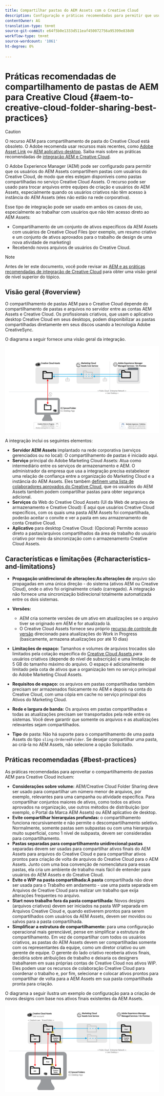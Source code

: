 ```yaml
---
title: Compartilhar pastas do AEM Assets com o Creative Cloud
description: Configuração e práticas recomendadas para permitir que usuários do Adobe Experience Manager Assets troquem pastas de ativos com usuários do Adobe Creative Cloud.
contentOwner: AG
translation-type: tm+mt
source-git-commit: e64f5b0e1333d511eaf450072756a95399e838d0
workflow-type: tm+mt
source-wordcount: '1061'
ht-degree: 0%

---
```



# Práticas recomendadas de compartilhamento de pastas de AEM para Creative Cloud {#aem-to-creative-cloud-folder-sharing-best-practices}

>[!CAUTION]
>
>O recurso AEM para compartilhamento de pasta do Creative Cloud está obsoleto. O Adobe recomenda usar recursos mais recentes, como [Adobe Asset Link](https://helpx.adobe.com/enterprise/admin-guide.html/enterprise/using/adobe-asset-link.ug.html) ou [AEM aplicativo desktop](https://experienceleague.adobe.com/docs/experience-manager-desktop-app/using/using.html). Saiba mais sobre as práticas recomendadas de [integração AEM e Creative Cloud](/help/assets/aem-cc-integration-best-practices.md).

O Adobe Experience Manager (AEM) pode ser configurado para permitir que os usuários do AEM Assets compartilhem pastas com usuários do Creative Cloud, de modo que eles estejam disponíveis como pastas compartilhadas no serviço Creative Cloud Assets. O recurso pode ser usado para trocar arquivos entre equipes de criação e usuários do AEM Assets, especialmente quando os usuários criativos não têm acesso à instância do AEM Assets (eles não estão na rede corporativa).

Esse tipo de integração pode ser usado em ambos os casos de uso, especialmente ao trabalhar com usuários que não têm acesso direto ao AEM Assets:

* Compartilhamento de um conjunto de ativos específicos da AEM Assets com usuários de Creative Cloud Files (por exemplo, um resumo criativo e um conjunto de ativos aprovados para o trabalho de design de uma nova atividade de marketing)
* Recebendo novos arquivos de usuários do Creative Cloud.

>[!NOTE]
>
>Antes de ler este documento, você pode revisar as [AEM e as práticas recomendadas de integração de Creative Cloud](aem-cc-integration-best-practices.md) para obter uma visão geral de nível superior do tópico.

## Visão geral {#overview}

O compartilhamento de pastas AEM para o Creative Cloud depende do compartilhamento de pastas e arquivos no servidor entre as contas AEM Assets e Creative Cloud. Os profissionais criativos, que usam o aplicativo desktop Creative Cloud em seus desktops, podem disponibilizar as pastas compartilhadas diretamente em seus discos usando a tecnologia Adobe CreativeSync.

O diagrama a seguir fornece uma visão geral da integração.

![chlimage_1-406](assets/chlimage_1-406.png)

A integração inclui os seguintes elementos:

* **Servidor AEM Assets** implantado na rede corporativa (serviços gerenciados ou no local): O compartilhamento de pastas é iniciado aqui.
* **Serviço** principal do Adobe Marketing Cloud Assets: Atua como intermediário entre os serviços de armazenamento e AEM. O administrador da empresa que usa a integração precisa estabelecer uma relação de confiança entre a organização do Marketing Cloud e a instância do AEM Assets. Eles também [definem uma lista de colaboradores aprovados do Creative Cloud](https://experienceleague.adobe.com/docs/core-services/interface/assets/t-admin-add-cc-user.html?lang=en#assets), que os usuários do AEM Assets também podem compartilhar pastas para obter segurança adicional.
* **Serviços**  da Web do Creative Cloud Assets (UI da Web de arquivos de armazenamento e Creative Cloud): É aqui que usuários Creative Cloud específicos, com os quais uma pasta AEM Assets foi compartilhada, poderão aceitar o convite e ver a pasta em seu armazenamento de conta Creative Cloud.
* **Aplicativo** para desktop Creative Cloud: (Opcional) Permite acesso direto a pastas/arquivos compartilhados da área de trabalho do usuário criativo por meio da sincronização com o armazenamento Creative Cloud Assets.

## Características e limitações {#characteristics-and-limitations}

* **Propagação unidirecional de alterações:As alterações de** arquivo são propagadas em uma única direção - do sistema (ativos AEM ou Creative Cloud), onde o ativo foi originalmente criado (carregado). A integração não fornece uma sincronização bidirecional totalmente automatizada entre os dois sistemas.

* **Versões:**

   * AEM cria somente versões de um ativo em atualizações se o arquivo tiver se originado em AEM e for atualizado lá.
   * O Creative Cloud Assets fornece seu próprio [recurso de controle de versão](https://helpx.adobe.com/creative-cloud/help/versioning-faq.html) direcionado para atualizações do Work in Progress (basicamente, armazena atualizações por até 10 dias)

* **Limitações de espaço:** Tamanhos e volumes de arquivos trocados são limitados pela cotação específica do  [Creative Cloud Assets ](https://helpx.adobe.com/creative-cloud/kb/file-storage-quota.html) para usuários criativos (depende do nível de subscrição) e uma limitação de 5 GB do tamanho máximo do arquivo. O espaço é adicionalmente limitado pela cota de ativos que a organização tem no serviço principal do Adobe Marketing Cloud Assets.

* **Requisitos de espaço:** os arquivos em pastas compartilhadas também precisam ser armazenados fisicamente no AEM e depois na conta do Creative Cloud, com uma cópia em cache no serviço principal dos Ativos do Marketing Cloud.
* **Rede e largura de banda:** Os arquivos em pastas compartilhadas e todas as atualizações precisam ser transportados pela rede entre os sistemas. Você deve garantir que somente os arquivos e as atualizações relevantes sejam compartilhados.
* **Tipo** de pasta: Não há suporte para o compartilhamento de uma pasta Assets do tipo  `sling:OrderedFolder`. Se desejar compartilhar uma pasta, ao criá-la no AEM Assets, não selecione a opção Solicitado.

## Práticas recomendadas {#best-practices}

As práticas recomendadas para aproveitar o compartilhamento de pastas AEM para Creative Cloud incluem:

* **Considerações sobre volume:** AEM/Creative Cloud Folder Sharing deve ser usado para compartilhar um número menor de arquivos, por exemplo, relevantes para uma campanha ou atividade específica. Para compartilhar conjuntos maiores de ativos, como todos os ativos aprovados na organização, use outros métodos de distribuição (por exemplo, o Portal da Marca AEM Assets) ou AEM aplicativo de desktop.
* **Evite compartilhar hierarquias profundas:** o compartilhamento funciona recursivamente e não permite o descompartilhamento seletivo. Normalmente, somente pastas sem subpastas ou com uma hierarquia muito superficial, como 1 nível de subpasta, devem ser consideradas para compartilhamento.
* **Pastas separadas para compartilhamento unidirecional:pastas** separadas devem ser usadas para compartilhar ativos finais do AEM Assets para arquivos do Creative Cloud e para compartilhar ativos prontos para criação de volta de arquivos do Creative Cloud para o AEM Assets. Junto com uma boa convenção de nomenclatura para essas pastas, ela cria um ambiente de trabalho mais fácil de entender para usuários do AEM Assets e do Creative Cloud.
* **Evite o WIP na pasta compartilhada:A pasta** compartilhada não deve ser usada para o Trabalho em andamento - use uma pasta separada em Arquivos de Creative Cloud para realizar um trabalho que exija alterações frequentes no arquivo.
* **Start novo trabalho fora da pasta compartilhada:** Novos designs (arquivos criativos) devem ser iniciados na pasta WIP separada em Arquivos Creative Cloud e, quando estiverem prontos para serem compartilhados com usuários da AEM Assets, devem ser movidos ou salvos para a pasta compartilhada.
* **Simplificar a estrutura de compartilhamento:** para uma configuração operacional mais gerenciável, pense em simplificar a estrutura de compartilhamento. Em vez de compartilhar com todos os usuários criativos, as pastas do AEM Assets devem ser compartilhadas somente com os representantes da equipe, como um diretor criativo ou um gerente de equipe. O gerente do lado criativo receberia ativos finais, decidiria sobre atribuições de trabalho e deixaria os designers trabalharem em suas próprias contas de Creative Cloud nos ativos WIP. Eles podem usar os recursos de colaboração Creative Cloud para coordenar o trabalho e, por fim, selecionar e colocar ativos prontos para compartilhar de volta para a AEM Assets em sua pasta compartilhada pronta para criação.

O diagrama a seguir ilustra um exemplo de configuração para a criação de novos designs com base nos ativos finais existentes da AEM Assets.

![chlimage_1-407](assets/chlimage_1-407.png)

